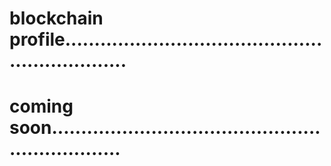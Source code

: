 # blockchain profile................................................................
# coming soon.................................................................
